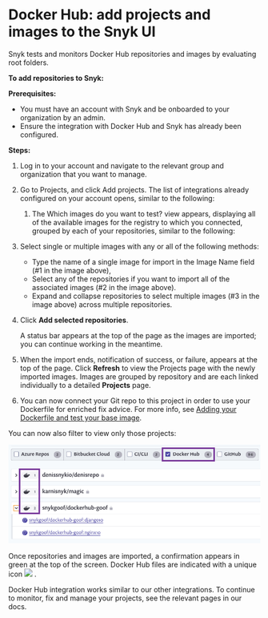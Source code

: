# Docker Hub: add projects and images to the Snyk UI

Snyk tests and monitors Docker Hub repositories and images by evaluating root folders.

**To add repositories to Snyk:**

**Prerequisites:**

* You must have an account with Snyk and be onboarded to your organization by an admin.
* Ensure the integration with Docker Hub and Snyk has already been configured.

**Steps:**

1. Log in to your account and navigate to the relevant group and organization that you want to manage.
2. Go to Projects, and click Add projects. The list of integrations already configured on your account opens, similar to the following:
   1. The Which images do you want to test? view appears, displaying all of the available images for the registry to which you connected, grouped by each of your repositories, similar to the following:
3. Select single or multiple images with any or all of the following methods:
   * Type the name of a single image for import in the Image Name field (#1 in the image above),
   * Select any of the repositories if you want to import all of the associated images (#2 in the image above).
   * Expand and collapse repositories to select multiple images (#3 in the image above) across multiple repositories.
4.  Click **Add selected repositories**.

    A status bar appears at the top of the page as the images are imported; you can continue working in the meantime.
5. When the import ends, notification of success, or failure, appears at the top of the page. Click **Refresh** to view the Projects page with the newly imported images. Images are grouped by repository and are each linked individually to a detailed **Projects** page.
6. You can now connect your Git repo to this project in order to use your Dockerfile for enriched fix advice. For more info, see [Adding your Dockerfile and test your base image](https://support.snyk.io/hc/articles/360003916218#UUID-9ab347a6-8af0-ef6c-5ebd-cec21fbfab29).

You can now also filter to view only those projects:

![](<../../../.gitbook/assets/uuid-ce306bb8-1d6d-c895-bdb5-3a7cd551977b-en (1) (1) (1) (10).png>)

Once repositories and images are imported, a confirmation appears in green at the top of the screen. Docker Hub files are indicated with a unique icon ![](../../../.gitbook/assets/docker-hub-logo.png) .

Docker Hub integration works similar to our other integrations. To continue to monitor, fix and manage your projects, see the relevant pages in our docs.
